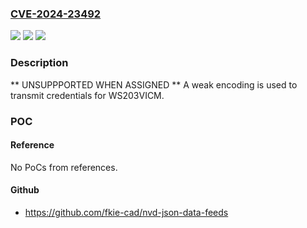 ### [CVE-2024-23492](https://cve.mitre.org/cgi-bin/cvename.cgi?name=CVE-2024-23492)
![](https://img.shields.io/static/v1?label=Product&message=WS203VICM&color=blue)
![](https://img.shields.io/static/v1?label=Version&message=0%3C%3D%201.7%20&color=brighgreen)
![](https://img.shields.io/static/v1?label=Vulnerability&message=CWE-261&color=brighgreen)

### Description

** UNSUPPPORTED WHEN ASSIGNED ** A weak encoding is used to transmit credentials for WS203VICM.

### POC

#### Reference
No PoCs from references.

#### Github
- https://github.com/fkie-cad/nvd-json-data-feeds

